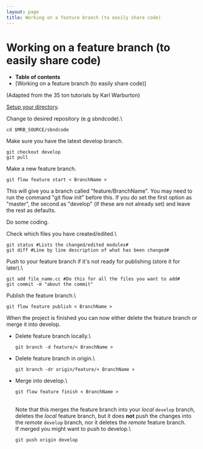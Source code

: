 ```yaml
---
layout: page
title: Working on a feature branch (to easily share code)
---
```




Working on a feature branch (to easily share code)
======================================================================================================================

-   **Table of contents**
-   [Working on a feature branch (to easily share
    code)]

(Adapted from the 35 ton tutorials by Karl Warburton)

[Setup your
directory](How_to_setup_your_directory_and_launch_your_first_job.html).

Change to desired repository (e.g sbndcode).\

    cd $MRB_SOURCE/sbndcode 

Make sure you have the latest develop branch.

    git checkout develop
    git pull 

Make a new feature branch.

    git flow feature start < BranchName > 


This will give you a branch called \"feature/BranchName\". You may need to run the command "git flow init" before this. If you do set the first option as "master", the second as "develop" (if these are not already set) and leave the rest as defaults.

Do some coding.

Check which files you have created/edited.\

    git status #Lists the changed/edited modules#
    git diff #Line by line description of what has been changed# 

Push to your feature branch if it\'s not ready for publishing (store it
for later).\

    git add file_name.cc #Do this for all the files you want to add#
    git commit -m "about the commit" 

Publish the feature branch.\

    git flow feature publish < BranchName > 

When the project is finished you can now either delete the feature
branch or merge it into develop.

-   Delete feature branch locally.\

        git branch -d feature/< BranchName > 

-   Delete feature branch in origin.\

        git branch -dr origin/feature/< BranchName > 

-   Merge into develop.\

        git flow feature finish < BranchName > 

    \
    Note that this merges the feature branch into your *local* `develop`
    branch, deletes the *local* feature branch, but it does **not** push
    the changes into the *remote* `develop` branch, nor it deletes the
    *remote* feature branch.\
    If merged you might want to push to develop.\

        git push origin develop 
